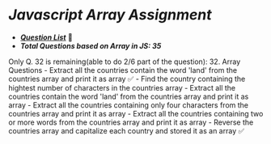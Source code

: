 # _Javascript Array Assignment_
- **_[Question List](https://docs.google.com/document/d/1qMkflj5wUJi4nAsh7j13qsKAThBAg-E3ZarEGgHzDl8/)_** 🔗
- **_Total Questions based on Array in JS: 35_**

Only Q. 32 is remaining(able to do 2/6 part of the question):
32. Array Questions
     - Extract all the countries contain the word 'land' from the countries array and print it as array ✅
     - Find the country containing the hightest number of characters in the countries array
     - Extract all the countries contain the word 'land' from the countries array and print it as array
     - Extract all the countries containing only four characters from the countries array and print it as array
     - Extract all the countries containing two or more words from the countries array and print it as array
     - Reverse the countries array and capitalize each country and stored it as an array ✅
